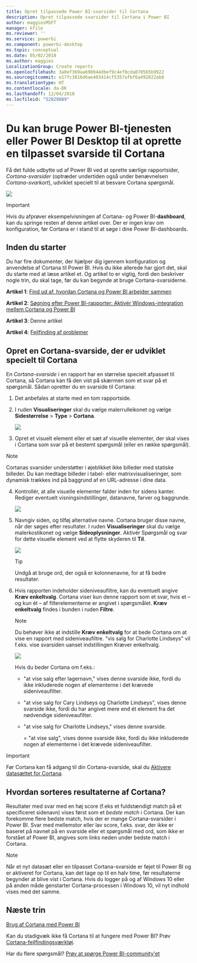 ```yaml
---
title: Opret tilpassede Power BI-svarsider til Cortana
description: Opret tilpassede svarsider til Cortana i Power BI
author: maggiesMSFT
manager: kfile
ms.reviewer: ''
ms.service: powerbi
ms.component: powerbi-desktop
ms.topic: conceptual
ms.date: 05/02/2018
ms.author: maggies
LocalizationGroup: Create reports
ms.openlocfilehash: 3a0ef369aa690044dbef9c4ef0cda070565b9922
ms.sourcegitcommit: e17fc3816d6ae403414cf5357afbf6a492822ab8
ms.translationtype: HT
ms.contentlocale: da-DK
ms.lasthandoff: 12/04/2018
ms.locfileid: "52829889"
---
```

# <a name="use-power-bi-service-or-power-bi-desktop-to-create-a-custom-answer-page-for-cortana"></a>Du kan bruge Power BI-tjenesten eller Power BI Desktop til at oprette en tilpasset svarside til Cortana
Få det fulde udbytte ud af Power BI ved at oprette særlige rapportsider, *Cortana-svarsider* (optræder undertiden også under benævnelsen *Cortana-svarkort*), udviklet specielt til at besvare Cortana spørgsmål.

![](media/service-cortana-answer-cards/power-bi-cortana.png)

> [!IMPORTANT]
> Hvis du afprøver eksempelvisningen af Cortana- og Power BI-**dashboard**, kan du springe resten af denne artikel over. Der er ingen krav om konfiguration, før Cortana er i stand til at søge i dine Power BI-dashboards.
> 
> 

## <a name="before-you-begin"></a>Inden du starter
Du har fire dokumenter, der hjælper dig igennem konfiguration og anvendelse af Cortana til Power BI. Hvis du ikke allerede har gjort det, skal du starte med at læse artikel et. Og artikel to er vigtig, fordi den beskriver nogle trin, du skal tage, før du kan begynde at bruge Cortana-svarsiderne.

**Artikel 1**: [Find ud af, hvordan Cortana og Power BI arbejder sammen](service-cortana-intro.md)

**Artikel 2**: [Søgning efter Power BI-rapporter: Aktivér Windows-integration mellem Cortana og Power BI](service-cortana-enable.md)

**Artikel 3**: Denne artikel

**Artikel 4**: [Fejlfinding af problemer](service-cortana-troubleshoot.md)

## <a name="create-a-cortana-answer-page-designed-specifically-for-cortana"></a>Opret en Cortana-svarside, der er udviklet specielt til Cortana
En *Cortana-svarside* i en rapport har en størrelse specielt afpasset til Cortana, så Cortana kan få den vist på skærmen som et svar på et spørgsmål. Sådan opretter du en svarside til Cortana:

1. Det anbefales at starte med en tom rapportside.
2. I ruden **Visualiseringer** skal du vælge malerrulleikonet og vælge **Sidestørrelse** > **Type** > **Cortana**.
   
    ![](media/service-cortana-answer-cards/pbi-cortana-page-size-new.png)
3. Opret et visuelt element eller et sæt af visuelle elementer, der skal vises i Cortana som svar på et bestemt spørgsmål (eller en række spørgsmål).

> [!NOTE]
> Cortanas svarsider understøtter i øjeblikket ikke billeder med statiske billeder. Du kan medtage billeder i tabel- eller matrixvisualiseringer, som dynamisk trækkes ind på baggrund af en URL-adresse i dine data. 
> 
> 

4. Kontrollér, at alle visuelle elementer falder inden for sidens kanter. Rediger eventuelt visningsindstillinger, datanavne, farver og baggrunde.  
   
    ![](media/service-cortana-answer-cards/pbi_cortana_modify-new.png)
5. Navngiv siden, og tilføj alternative navne. Cortana bruger disse navne, når der søges efter resultater. I ruden **Visualiseringer** skal du vælge malerkostikonet og vælge **Sideoplysninger**. Aktivér Spørgsmål og svar for dette visuelle element ved at flytte skyderen til **Til**.
   
    ![](media/service-cortana-answer-cards/pbi_cortana_names-newer.png)
   
   > [!TIP]
   > Undgå at bruge ord, der også er kolonnenavne, for at få bedre resultater.
   > 
   > 
6. Hvis rapporten indeholder sideniveaufiltre, kan du eventuelt angive **Kræv enkeltvalg**. Cortana viser kun denne rapport som et svar, hvis et – og kun ét – af filterelementerne er angivet i spørgsmålet. **Kræv enkeltvalg** findes i bunden i ruden **Filtre**.
   
   > [!NOTE]
   > Du behøver ikke at indstille **Kræv enkeltvalg** for at bede Cortana om at vise en rapport med sideniveaufiltre. "vis salg for Charlotte Lindseys" vil f.eks. vise svarsiden uanset indstillingen Kræver enkeltvalg.
   > 
   > 
   
     ![](media/service-cortana-answer-cards/pbi-cortana-single-selection-new.png)
   
      Hvis du beder Cortana om f.eks.:
   
   * "at vise salg efter lagernavn," vises denne svarside ikke, fordi du ikke inkluderede nogen af elementerne i det krævede sideniveaufilter.
   * "at vise salg for Cary Lindseys og Charlotte Lindseys", vises denne svarside ikke, fordi du har angivet mere end ét element fra det nødvendige sideniveaufilter.
   * "at vise salg for Charlotte Lindseys," vises denne svarside.
     
     = "at vise salg", vises denne svarside ikke, fordi du ikke inkluderede nogen af elementerne i det krævede sideniveaufilter.

> [!IMPORTANT]
> Før Cortana kan få adgang til din Cortana-svarside, skal du [Aktivere datasættet for Cortana](service-cortana-enable.md).
> 
> 

## <a name="how-does-cortana-order-the-results"></a>Hvordan sorteres resultaterne af Cortana?
Resultater med svar med en høj score (f.eks et fuldstændigt match på et specificeret sidenavn) vises først som et *bedste match* i Cortana. Der kan forekomme flere bedste match, hvis der er mange Cortana-svarsider i Power BI. Svar med mellemstor eller lav score, f.eks. svar, der ikke er baseret på navnet på en svarside eller et spørgsmål med ord, som ikke er forstået af Power BI, angives som links neden under bedste match i Cortana.

> [!NOTE]
> Når et nyt datasæt eller en tilpasset Cortana-svarside er føjet til Power BI og er aktiveret for Cortana, kan det tage op til en halv time, før resultaterne begynder at blive vist i Cortana. Hvis du logger på og af Windows 10 eller på anden måde genstarter Cortana-processen i Windows 10, vil nyt indhold vises med det samme.
> 
> 

## <a name="next-steps"></a>Næste trin
[Brug af Cortana med Power BI](service-cortana-intro.md)

Kan du stadigvæk ikke få Cortana til at fungere med Power BI?  Prøv [Cortana-fejlfindingsværktøj](service-cortana-troubleshoot.md).

Har du flere spørgsmål? [Prøv at spørge Power BI-community'et](http://community.powerbi.com/)

